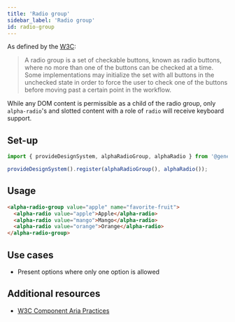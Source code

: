 ```yaml
---
title: 'Radio group'
sidebar_label: 'Radio group'
id: radio-group
---
```

As defined by the [W3C](https://w3c.github.io/aria-practices/#radiobutton):

> A radio group is a set of checkable buttons, known as radio buttons, where no more than one of the buttons can be checked at a time. Some implementations may initialize the set with all buttons in the unchecked state in order to force the user to check one of the buttons before moving past a certain point in the workflow.

While any DOM content is permissible as a child of the radio group, only `alpha-radio`'s and slotted content with a role of `radio` will receive keyboard support.

## Set-up

```ts
import { provideDesignSystem, alphaRadioGroup, alphaRadio } from '@genesislcap/alpha-design-system';

provideDesignSystem().register(alphaRadioGroup(), alphaRadio());
```

## Usage

```html live
<alpha-radio-group value="apple" name="favorite-fruit">
  <alpha-radio value="apple">Apple</alpha-radio>
  <alpha-radio value="mango">Mango</alpha-radio>
  <alpha-radio value="orange">Orange</alpha-radio>
</alpha-radio-group>
```

## Use cases

* Present options where only one option is allowed

## Additional resources

- [W3C Component Aria Practices](https://www.w3.org/TR/wai-aria/#radiogroup)
